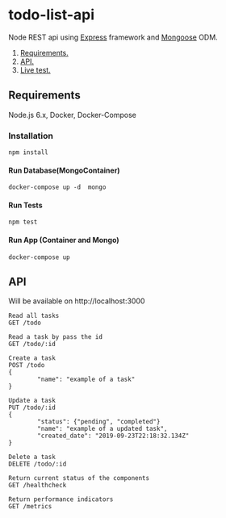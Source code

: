 # todo-list-api

Node REST api using [Express](https://github.com/expressjs/express) framework and [Mongoose](https://github.com/Automattic/mongoose) ODM.

1. [ Requirements. ](#req)
2. [ API. ](#api)
2. [ Live test. ](#live)

<a name="req"></a>
## Requirements
Node.js 6.x, Docker, Docker-Compose

### Installation
```
npm install
```

#### Run Database(MongoContainer)
```
docker-compose up -d  mongo
```

#### Run Tests
```
npm test
```

#### Run App (Container and Mongo)
```
docker-compose up
```
<a name="api"></a>
## API
Will be available on http://localhost:3000
```
Read all tasks
GET /todo
```
```
Read a task by pass the id
GET /todo/:id
```
```
Create a task
POST /todo
{
        "name": "example of a task"
}
```
```
Update a task
PUT /todo/:id
{
        "status": {"pending", "completed"}
        "name": "example of a updated task",
        "created_date": "2019-09-23T22:18:32.134Z"
}
```
```
Delete a task
DELETE /todo/:id
```
```
Return current status of the components
GET /healthcheck
```
```
Return performance indicators
GET /metrics
```

